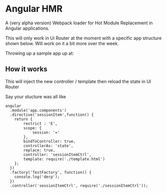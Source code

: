 # Angular HMR

A (very alpha version) Webpack loader for Hot Module Replacement in Angular applications.

This will only work in Ui Router at the moment with a specific app structure shown below. Will work on it a bit more over the week.

Throwing up a sample app up at: <TBA>

## How it works
This will inject the new controller / template then reload the state in UI Router

Say your stucture was all like

```
angular
  .module('app.components')
  .directive('sessionItem',function() {
    return {
        restrict : 'E',
        scope: {
            session: '='
        },
        bindToController: true,
        controllerAs: 'state',
        replace: true,
        controller: 'sessionItemCtrl',
        template: require('./template.html')
    };
  })
  .factory('TestFactory', function() {
    console.log('derp');
  })
  .controller('sessionItemCtrl', require('./sessionItemCtrl'));
```
